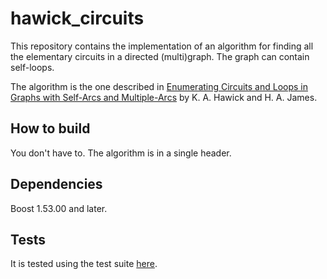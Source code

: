 # hawick_circuits
This repository contains the implementation of an algorithm for finding all
the elementary circuits in a directed (multi)graph. The graph can contain
self-loops.

The algorithm is the one described in [Enumerating Circuits and Loops in
Graphs with Self-Arcs and Multiple-Arcs][paper] by K. A. Hawick and
H. A. James.

## How to build
You don't have to. The algorithm is in a single header.


## Dependencies
Boost 1.53.00 and later.


## Tests
It is tested using the test suite [here][test_suite].


[paper]: http://www.massey.ac.nz/~kahawick/cstn/013/cstn-013.pdf
[test_suite]: https://github.com/josch/cycle_test
